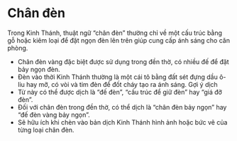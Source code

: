 # Chân đèn

Trong Kinh Thánh, thuật ngữ “chân đèn” thường chỉ về một cấu trúc bằng gỗ hoặc kiêm loại để đặt ngọn đèn lên trên giúp cung cấp ánh sáng cho căn phòng.
- Chân đèn vàng đặc biệt được sử dụng trong đền thờ, có nhiều đế để đặt bảy ngọn đèn. 
- Đèn vào thời Kinh Thánh thường là một cái tô bằng đất sét đựng dầu ô-liu hay mỡ, có vòi và tim đèn để đốt cháy tạo ra ánh sáng.
Gợi ý dịch
- Từ này có thể được dịch là “đế đèn”, “cấu trúc để giữ đèn” hay “giá đỡ đèn”. 
- Đối với chân đèn trong đền thờ, có thể dịch là “chân đèn bảy ngọn” hay “đế đèn vàng bảy ngọn”.  
- Sẽ hữu ích khi chèn vào bản dịch Kinh Thánh hình ảnh hoặc bức vẽ của từng loại chân đèn.

